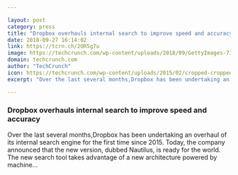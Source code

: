 ```yaml
---

layout: post
category: press
title: "Dropbox overhauls internal search to improve speed and accuracy"
date: 2018-09-27 16:14:02
link: https://tcrn.ch/2OR5g7u
image: https://techcrunch.com/wp-content/uploads/2018/09/GettyImages-737368899.jpg?w=764
domain: techcrunch.com
author: "TechCrunch"
icon: https://techcrunch.com/wp-content/uploads/2015/02/cropped-cropped-favicon-gradient.png?w=180
excerpt: "Over the last several months,Dropbox has been undertaking an overhaul of its internal search engine for the first time since 2015. Today, the company announced that the new version, dubbed Nautilus, is ready for the world. The new search tool takes advantage of a new architecture powered by machine…"

---
```


### Dropbox overhauls internal search to improve speed and accuracy

Over the last several months,Dropbox has been undertaking an overhaul of its internal search engine for the first time since 2015. Today, the company announced that the new version, dubbed Nautilus, is ready for the world. The new search tool takes advantage of a new architecture powered by machine…